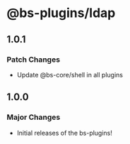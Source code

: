 # @bs-plugins/ldap

## 1.0.1

### Patch Changes

- Update @bs-core/shell in all plugins

## 1.0.0

### Major Changes

- Initial releases of the bs-plugins!
